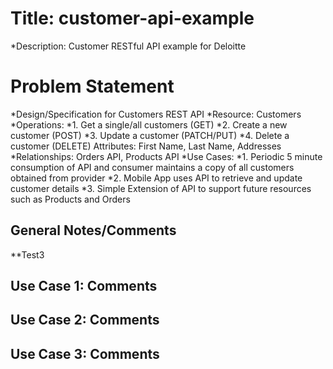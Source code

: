 # Title: customer-api-example
*Description: Customer RESTful API example for Deloitte

# Problem Statement

*Design/Specification for Customers REST API
*Resource: Customers
*Operations: 
*1. Get a single/all customers (GET) 
*2. Create a new customer (POST) 
*3. Update a customer (PATCH/PUT) 
*4. Delete a customer (DELETE) Attributes: First Name, Last Name, Addresses
*Relationships: Orders API, Products API
*Use Cases: 
*1. Periodic 5 minute consumption of API and consumer maintains a copy of all customers obtained from provider 
*2. Mobile App uses API to retrieve and update customer details 
*3. Simple Extension of API to support future resources such as Products and Orders

## General Notes/Comments

**Test3

## Use Case 1: Comments

## Use Case 2: Comments

## Use Case 3: Comments
